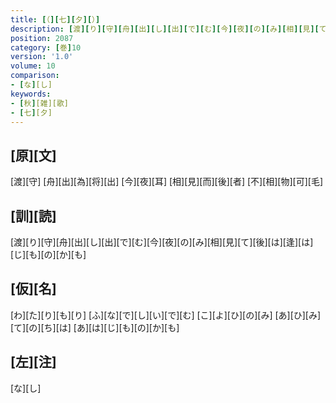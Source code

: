 ```yaml
---
title: [（][七][夕][）]
description: [渡][り][守][舟][出][し][出][で][む][今][夜][の][み][相][見][て][後][は][逢][は][じ][も][の][か][も]
position: 2087
category: [巻]10
version: '1.0'
volume: 10
comparison:
- [な][し]
keywords:
- [秋][雑][歌]
- [七][夕]
---
```


## [原][文]

[渡][守] [舟][出][為][将][出] [今][夜][耳] [相][見][而][後][者] [不][相][物][可][毛]

## [訓][読]

[渡][り][守][舟][出][し][出][で][む][今][夜][の][み][相][見][て][後][は][逢][は][じ][も][の][か][も]

## [仮][名]

[わ][た][り][も][り] [ふ][な][で][し][い][で][む] [こ][よ][ひ][の][み] [あ][ひ][み][て][の][ち][は] [あ][は][じ][も][の][か][も]

## [左][注]

[な][し]
